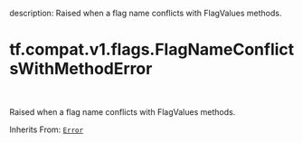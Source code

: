 description: Raised when a flag name conflicts with FlagValues methods.

<div itemscope itemtype="http://developers.google.com/ReferenceObject">
<meta itemprop="name" content="tf.compat.v1.flags.FlagNameConflictsWithMethodError" />
<meta itemprop="path" content="Stable" />
</div>

# tf.compat.v1.flags.FlagNameConflictsWithMethodError

<!-- Insert buttons and diff -->

<table class="tfo-notebook-buttons tfo-api nocontent" align="left">

</table>



Raised when a flag name conflicts with FlagValues methods.

Inherits From: [`Error`](../../../../tf/compat/v1/flags/Error.md)

<!-- Placeholder for "Used in" -->


